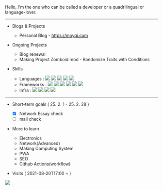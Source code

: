 Hello, I'm the one who can be called a developer or a quadrilingual or language-lover.

***

- Blogs & Projects

  - Personal Blog - https://moyqi.com

- Ongoing Projects

  - Blog renewal
  - Making Project Zomboid mod - Randomize Traits with Conditions

- Skills

  - Languages : <img src="https://img.shields.io/badge/C-A8B9CC?style=flat-square&logo=C&logoColor=white"/> <img src="https://img.shields.io/badge/Javascript-F7DF1E?style=flat-square&logo=JavaScript&logoColor=white"/> <img src="https://img.shields.io/badge/Python-4B8BBE?style=flat-square&logo=Python&logoColor=white"/> <img src="https://img.shields.io/badge/HTML5-E34F26?style=flat-square&logo=HTML5&logoColor=white"/> <img src="https://img.shields.io/badge/CSS3-1572B6?style=flat-square&logo=CSS3&logoColor=white"/>
  - Frameworks : <img src="https://img.shields.io/badge/EJS-b4ca65?style=flat-square&logoColor=white"/> <img src="https://img.shields.io/badge/Bootstrap-7952B3?style=flat-square&logo=Bootstrap&logoColor=white"/> <img src="https://img.shields.io/badge/React-61DAFB?style=flat-square&logo=React&logoColor=white"/> <img src="https://img.shields.io/badge/Node.js-339933?style=flat-square&logo=Node.js&logoColor=white"/> <img src="https://img.shields.io/badge/Express-000000?style=flat-square&logo=Express&logoColor=white"/> <img src="https://img.shields.io/badge/Django-092E20?style=flat-square&logo=Django&logoColor=white"/>
  - Infra : <img src="https://img.shields.io/badge/Linux-FCC624?style=flat-square&logo=Linux&logoColor=white"/> <img src="https://img.shields.io/badge/NGINX-009639?style=flat-square&logo=NGINX&logoColor=white"/> <img src="https://img.shields.io/badge/DigitalOcean-0080FF?style=flat-square&logo=DigitalOcean&logoColor=white"/> <img src="https://img.shields.io/badge/GithubPages-181717?style=flat-square&logo=GitHub&logoColor=white"/>

***

- Short-term goals ( 25. 2. 1 - 25. 2. 28 )
  - [x] Network Essay check
  - [ ] mail check

- More to learn
  - Electronics
  - Network(Advanced)
  - Making Computing System
  - PWA
  - SEO
  - Github Actions(workflow)

- Visits ( 2021-08-20T17:00 ~  )

<a href="https://hits.seeyoufarm.com"><img src="https://hits.seeyoufarm.com/api/count/incr/badge.svg?url=https%3A%2F%2Fgithub.com%2FPajaritoMoyqi&count_bg=%2379C83D&title_bg=%23555555&icon=&icon_color=%23E7E7E7&title=hits&edge_flat=false"/></a>